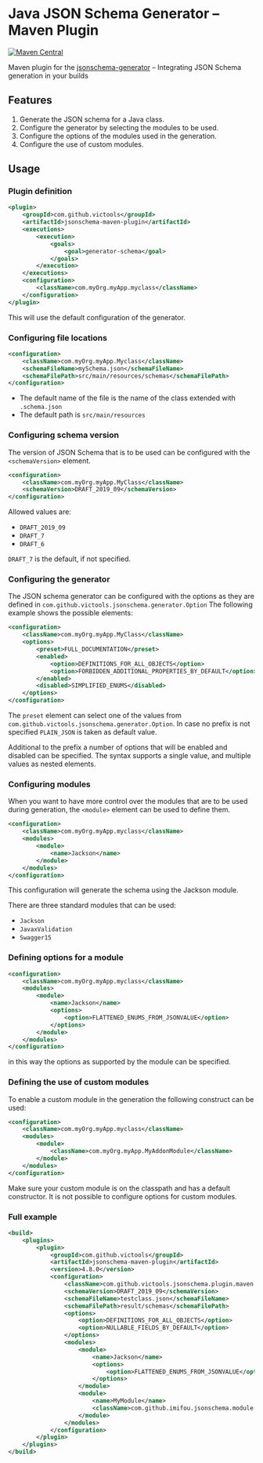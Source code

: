 # Java JSON Schema Generator – Maven Plugin
[![Maven Central](https://maven-badges.herokuapp.com/maven-central/com.github.victools/jsonschema-maven-plugin/badge.svg)](https://maven-badges.herokuapp.com/maven-central/com.github.victools/jsonschema-maven-plugin)

Maven plugin for the [jsonschema-generator](../jsonschema-generator) – Integrating JSON Schema generation in your builds

## Features
1. Generate the JSON schema for a Java class.
2. Configure the generator by selecting the modules to be used.
3. Configure the options of the modules used in the generation.
4. Configure the use of custom modules.

## Usage
### Plugin definition
```xml
<plugin>
    <groupId>com.github.victools</groupId>
    <artifactId>jsonschema-maven-plugin</artifactId>
    <executions>
        <execution>
            <goals>
                <goal>generator-schema</goal>
            </goals>
        </execution>
    </executions>
    <configuration>
        <className>com.myOrg.myApp.myclass</className>
    </configuration>
</plugin>
```
This will use the default configuration of the generator. 

### Configuring file locations
```xml
<configuration>
    <className>com.myOrg.myApp.Myclass</className>
    <schemaFileName>mySchema.json</schemaFileName>
    <schemaFilePath>src/main/resources/schemas</schemaFilePath>
</configuration>
```
- The default name of the file is the name of the class extended with `.schema.json`
- The default path is `src/main/resources`

### Configuring schema version
The version of JSON Schema that is to be used can be configured with the `<schemaVersion>` element.
```xml
<configuration>
    <className>com.myOrg.myApp.MyClass</className>
    <schemaVersion>DRAFT_2019_09</schemaVersion>
</configuration>
```
Allowed values are:
- `DRAFT_2019_09`
- `DRAFT_7`
- `DRAFT_6`

`DRAFT_7` is the default, if not specified.

### Configuring the generator
The JSON schema generator can be configured with the options as they are defined in `com.github.victools.jsonschema.generator.Option` 
The following example shows the possible elements:
```xml
<configuration>
    <className>com.myOrg.myApp.MyClass</className>
    <options>
        <preset>FULL_DOCUMENTATION</preset>
        <enabled>
            <option>DEFINITIONS_FOR_ALL_OBJECTS</option>
            <option>FORBIDDEN_ADDITIONAL_PROPERTIES_BY_DEFAULT</option>
        </enabled>
        <disabled>SIMPLIFIED_ENUMS</disabled>
    </options>
</configuration>
```
The `preset` element can select one of the values from `com.github.victools.jsonschema.generator.Option`.
In case no prefix is not specified `PLAIN_JSON` is taken as default value.

Additional to the prefix a number of options that will be enabled and disabled can be specified.
The syntax supports a single value, and multiple values as nested elements.

### Configuring modules
When you want to have more control over the modules that are to be used during generation, the `<module>` element can be used to define them. 
```xml
<configuration>
    <className>com.myOrg.myApp.myclass</className>
    <modules>
        <module>
            <name>Jackson</name>
        </module>
    </modules>
</configuration>  
```
This configuration will generate the schema using the Jackson module.

There are three standard modules that can be used:
- `Jackson`
- `JavaxValidation`
- `Swagger15` 

### Defining options for a module
```xml
<configuration>
    <className>com.myOrg.myApp.myclass</className>
    <modules>
        <module>
            <name>Jackson</name>
            <options>
                <option>FLATTENED_ENUMS_FROM_JSONVALUE</option>
            </options>
        </module>
    </modules>
</configuration>  
```
in this way the options as supported by the module can be specified.

### Defining the use of custom modules
To enable a custom module in the generation the following construct can be used:
```xml
<configuration>
    <className>com.myOrg.myApp.myclass</className>
    <modules>
        <module>
            <className>com.myOrg.myApp.MyAddonModule</className>
        </module>
    </modules>
</configuration>  
```
Make sure your custom module is on the classpath and has a default constructor.
It is not possible to configure options for custom modules.

### Full example
```xml
<build>
    <plugins>
        <plugin>
            <groupId>com.github.victools</groupId>
            <artifactId>jsonschema-maven-plugin</artifactId>
            <version>4.8.0</version>
            <configuration>
                <className>com.github.victools.jsonschema.plugin.maven.TestClass</className>
                <schemaVersion>DRAFT_2019_09</schemaVersion>
                <schemaFileName>testclass.json</schemaFileName>
                <schemaFilePath>result/schemas</schemaFilePath>
                <options>
                    <option>DEFINITIONS_FOR_ALL_OBJECTS</option>
                    <option>NULLABLE_FIELDS_BY_DEFAULT</option>
                </options>
                <modules>
                    <module>
                        <name>Jackson</name>
                        <options>
                            <option>FLATTENED_ENUMS_FROM_JSONVALUE</option>
                        </options>
                    </module>
                    <module>
                        <name>MyModule</name>
                        <className>com.github.imifou.jsonschema.module.addon.AddonModule</className>
                    </module>
                </modules>
            </configuration>
        </plugin>
    </plugins>
</build>
```
